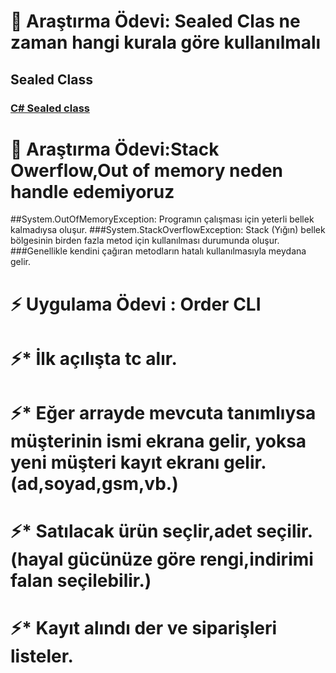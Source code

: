 # 🌱 Araştırma Ödevi: Sealed Clas ne zaman hangi kurala göre kullanılmalı
## Sealed Class
### [C# Sealed class](https://www.c-sharpcorner.com/article/sealed-class-in-C-Sharp/)
# 🌱 Araştırma Ödevi:Stack Owerflow,Out of memory neden handle edemiyoruz
##System.OutOfMemoryException: Programın çalışması için yeterli bellek kalmadıysa oluşur.
###System.StackOverflowException: Stack (Yığın) bellek bölgesinin birden fazla metod için kullanılması durumunda oluşur. 
###Genellikle kendini çağıran metodların hatalı kullanılmasıyla meydana gelir.

# ⚡ Uygulama Ödevi : Order CLI

# ⚡* İlk açılışta tc alır.
# ⚡* Eğer arrayde mevcuta tanımlıysa müşterinin ismi ekrana gelir, yoksa yeni müşteri kayıt ekranı gelir.(ad,soyad,gsm,vb.)
# ⚡* Satılacak ürün seçlir,adet seçilir.(hayal gücünüze göre rengi,indirimi falan seçilebilir.)
# ⚡* Kayıt alındı der ve siparişleri listeler.



